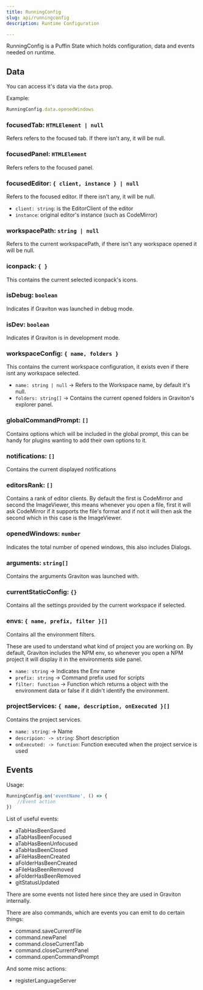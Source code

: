 ```yaml
---
title: RunningConfig
slug: api/runningconfig
description: Runtime Configuration

---
```


RunningConfig is a Puffin State which holds configuration, data and events needed on runtime. 

## Data

You can access it's data via the `data` prop.

Example:
```javascript
RunningConfig.data.openedWindows
``` 

### focusedTab: `HTMLElement | null`
Refers refers to the focused tab. If there isn't any, it will be null.

### focusedPanel: `HTMLElement`
Refers refers to the focused panel.

### focusedEditor: `{ client, instance } | null`
Refers to the focused editor. If there isn't any, it will be null.
   * `client: string`: is the EditorClient of the editor 
   * `instance`: original editor's instance (such as CodeMirror)

### workspacePath: `string | null`
Refers to the current workspacePath, if there isn't any workspace opened it will be null.

### iconpack: `{ }`
This contains the current selected iconpack's icons.

### isDebug: `boolean`
Indicates if Graviton was launched in debug mode.

### isDev: `boolean`
Indicates if Graviton is in development mode.

### workspaceConfig: `{ name, folders }`
This contains the current workspace configuration, it exists even if there isnt any workspace selected.
   * `name: string | null` -> Refers to the Workspace name, by default it's null.
   * `folders: string[]` -> Contains the current opened folders in Graviton's explorer panel.

### globalCommandPrompt: `[]`
Contains options which will be included in the global prompt, this can be handy for plugins wanting to add their own options to it.

### notifications: `[]`
Contains the current displayed notifications

### editorsRank: `[]`
Contains a rank of editor clients. By default the first is CodeMirror and second the ImageViewer, this means whenever you open a file, first it will ask CodeMirror if it supports the file's format and if not it will then ask the second which in this case is the ImageViewer.

### openedWindows: `number`
Indicates the total number of opened windows, this also includes Dialogs.

### arguments: `string[]`
Contains the arguments Graviton was launched with.

### currentStaticConfig: `{}`
Contains all the settings provided by the current workspace if selected.

### envs: `{ name, prefix, filter }[]`
Contains all the environment filters. 

These are used to understand what kind of project you are working on. 
By default, Graviton includes the NPM env, so whenever you open a NPM project it will display it in the environments side panel.

   * `name: string` -> Indicates the Env name
   * `prefix: string` -> Command prefix used for scripts
   * `filter: function` -> Function which returns a object with the environment data or false if it didn't identify the environment.

### projectServices: `{ name, description, onExecuted }[]`
Contains the project services.
   * `name: string`: -> Name 
   * `descripion: -> string`: Short description 
   * `onExecuted: -> function`: Function executed when the project service is used
   
## Events

Usage:

```javascript
RunningConfig.on('eventName', () => {
	//Event action
})
```

List of useful events:
* aTabHasBeenSaved
* aTabHasBeenFocused
* aTabHasBeenUnfocused
* aTabHasBeenClosed
* aFileHasBeenCreated
* aFolderHasBeenCreated
* aFileHasBeenRemoved
* aFolderHasBeenRemoved
* gitStatusUpdated

There are some events not listed here since they are used in Graviton internally.

There are also commands, which are events you can emit to do certain things:
* command.saveCurrentFile
* command.newPanel
* command.closeCurrentTab
* command.closeCurrentPanel
* command.openCommandPrompt

And some misc actions:
* registerLanguageServer
